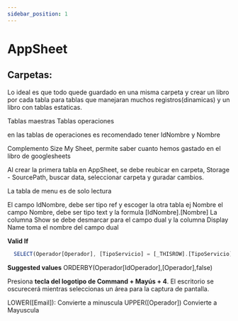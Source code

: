 ```yaml
---
sidebar_position: 1
---
```


# AppSheet

## Carpetas:

Lo ideal es que todo quede guardado en una misma carpeta y crear un libro por cada tabla para tablas que manejaran muchos registros(dinamicas) y un libro con tablas estaticas.

Tablas maestras
Tablas operaciones

en las tablas de operaciones es recomendado tener IdNombre y Nombre

Complemento Size My Sheet, permite saber cuanto hemos gastado en el libro de googlesheets

Al crear la primera tabla en AppSheet, se debe reubicar en carpeta, Storage - SourcePath, buscar data, seleccionar carpeta y guradar cambios.

La tabla de menu es de solo lectura


El campo IdNombre, debe ser tipo ref y escoger la otra tabla ej Nombre
el campo Nombre, debe ser tipo text y la formula [IdNombre].[Nombre]
La columna Show se debe desmarcar para el campo dual
y la columna Display Name toma el nombre del campo dual

**Valid If**

```jsx title="SELECT(Tabla[Campo], [CampoWhere] = [_THISROW].[CampoFilaActual])"  
  SELECT(Operador[Operador], [TipoServicio] = [_THISROW].[TipoServicio])
```


**Suggested values**
ORDERBY(Operador[IdOperador],[Operador],false)


Presiona **tecla del logotipo de Command + Mayús + 4**. El escritorio se oscurecerá mientras seleccionas un área para la captura de pantalla.

LOWER([Email]): Convierte a minuscula
UPPER([Operador])  Convierte a Mayuscula